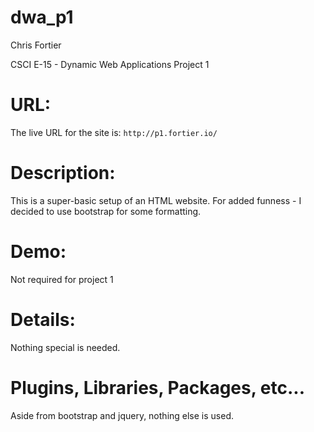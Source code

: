 # dwa_p1
Chris Fortier

CSCI E-15 - Dynamic Web Applications Project 1

# URL:
The live URL for the site is: `http://p1.fortier.io/`

# Description:
This is a super-basic setup of an HTML website. For added funness - I decided to use bootstrap for some formatting.

# Demo:
Not required for project 1

# Details:
Nothing special is needed.

# Plugins, Libraries, Packages, etc...
Aside from bootstrap and jquery, nothing else is used.
